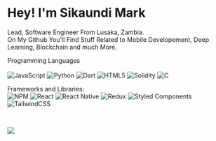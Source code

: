 
# Hey! I'm Sikaundi Mark 
<p>
Lead, Software Engineer From Lusaka, Zambia. 
<br>
On My Github You'll Find Stuff Related to Mobile Developement, Deep Learning, Blockchain and much More.
</p> 


Programming Languages <br> 	
![JavaScript](https://img.shields.io/badge/javascript-%23323330.svg?style=for-the-badge&logo=javascript&logoColor=%23F7DF1E)
![Python](https://img.shields.io/pypi/pyversions/pip?logo=Python&style=for-the-badge)
![Dart](https://img.shields.io/badge/dart-%230175C2.svg?style=for-the-badge&logo=dart&logoColor=white)
![HTML5](https://img.shields.io/badge/html5-%23E34F26.svg?style=for-the-badge&logo=html5&logoColor=white)
![Solidity](https://img.shields.io/badge/Solidity-%23363636.svg?style=for-the-badge&logo=solidity&logoColor=white)
![C](https://img.shields.io/badge/C-developer-green)

Frameworks and Libraries:<br>
	![NPM](https://img.shields.io/badge/NPM-%23000000.svg?style=for-the-badge&logo=npm&logoColor=white)
  	![React](https://img.shields.io/badge/react-%2320232a.svg?style=for-the-badge&logo=react&logoColor=%2361DAFB)
    	![React Native](https://img.shields.io/badge/react_native-%2320232a.svg?style=for-the-badge&logo=react&logoColor=%2361DAFB)
      ![Redux](https://img.shields.io/badge/redux-%23593d88.svg?style=for-the-badge&logo=redux&logoColor=white)
      ![Styled Components](https://img.shields.io/badge/styled--components-DB7093?style=for-the-badge&logo=styled-components&logoColor=white)
      ![TailwindCSS](https://img.shields.io/badge/tailwindcss-%2338B2AC.svg?style=for-the-badge&logo=tailwind-css&logoColor=white)
      
<br>

![](https://github-profile-summary-cards.vercel.app/api/cards/profile-details?username=marksikaundi&theme=vue)
<br>
	
